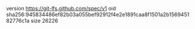 version https://git-lfs.github.com/spec/v1
oid sha256:945834486ef82b03a055bef92912f4e2e1891caa8f1501a2b156945182776c1a
size 26226
